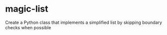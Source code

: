 # magic-list
Create a Python class that implements a simplified list by skipping boundary checks when possible
